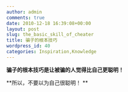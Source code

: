 ```yaml
---
author: admin
comments: true
date: 2010-12-18 16:39:08+00:00
layout: post
slug: the_basic_skill_of_cheater
title: 骗子的根本技巧
wordpress_id: 40
categories: Inspiration,Knowledge
---
```


**骗子的根本技巧是让被骗的人觉得比自己更聪明！**







**所以，不要以为自己很聪明！
**
